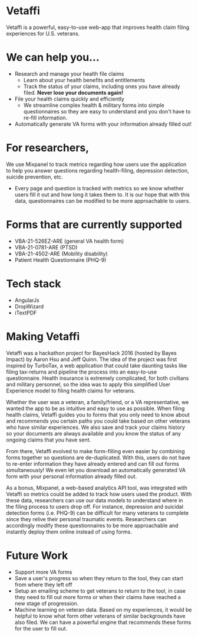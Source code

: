 # Vetaffi
Vetaffi is a powerful, easy-to-use web-app that improves health claim filing experiences for U.S. veterans.

# We can help you...
- Research and manage your health file claims
    - Learn about your health benefits and entitlements
    - Track the status of your claims, including ones you have already filed. **Never lose your documents again!**
- File your health claims quickly and efficiently 
  - We streamline complex health & military forms into simple questionnaires so they are easy to understand and you don't have to re-fill information.
- Automatically generate VA forms with your information already filled out!

# For researchers,
We use Mixpanel to track metrics regarding how users use the application to help you answer questions regarding health-filing, depression detection, suicide prevention, etc.
 - Every page and question is tracked with metrics so we know whether users fill it out and how long it takes them to. It is our hope that with this data, questionnaires can be modified to be more approachable to users.

# Forms that are currently supported
 - VBA-21-526EZ-ARE (general VA health form)
 - VBA-21-0781-ARE (PTSD)
 - VBA-21-4502-ARE (Mobility disability)
 - Patient Health Questionnaire (PHQ-9)

# Tech stack 
 - AngularJs
 - DropWizard
 - iTextPDF

# Making Vetaffi
Vetaffi was a hackathon project for BayesHack 2016 (hosted by Bayes Impact) by Aaron Hsu and Jeff Quinn. The idea of the project was first inspired by TurboTax, a web application that could take daunting tasks like filing tax-returns and pipeline the process into an easy-to-use questionnaire. Health insurance is extremely complicated, for both civilians and military personnel, so the idea was to apply this simplified User Experience model to filing health claims for veterans.

Whether the user was a veteran, a family/friend, or a VA representative, we wanted the app to be as intuitive and easy to use as possible. When filing health claims, Vetaffi guides you to forms that you only need to know about and recommends you certain paths you could take based on other veterans who have similar experiences. We also save and track your claims history so your documents are always available and you know the status of any ongoing claims that you have sent.

From there, Vetaffi evolved to make form-filling even easier by combining forms together so questions are de-duplicated. With this, users do not have to re-enter information they have already entered and can fill out forms simultaneously! We even let you download an automatically generated VA form with your personal information already filled out.

As a bonus, Mixpanel, a web-based analytics API tool, was integrated with Vetaffi so metrics could be added to track how users used the product. With these data, researchers can use our data models to understand where in the filing process to users drop off. For instance, depression and suicidal detection forms (i.e. PHQ-9) can be difficult for many veterans to complete since they relive their personal traumatic events. Researchers can accordingly modify these questionnaires to be more approachable and instantly deploy them online instead of using forms.

# Future Work
 - Support more VA forms
 - Save a user's progress so when they return to the tool, they can start from where they left off
 - Setup an emailing scheme to get veterans to return to the tool, in case they need to fill out more forms or when their claims have reached a new stage of progression.
 - Machine learning on veteran data. Based on my experiences, it would be helpful to know what form other veterans of similar backgrounds have also filed. We can have a powerful engine that recommends these forms for the user to fill out.
